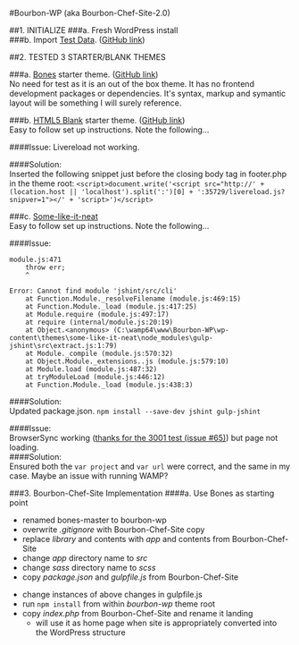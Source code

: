 #Bourbon-WP (aka Bourbon-Chef-Site-2.0)

##1. INITIALIZE
###a. Fresh WordPress install  
###b. Import [Test Data](http://wptest.io/). ([GitHub link](https://github.com/poststatus))  

##2. TESTED 3 STARTER/BLANK THEMES  

###a. [Bones](http://themble.com/bones/) starter theme. ([GitHub link](https://github.com/eddiemachado/bones))  
No need for test as it is an out of the box theme.  It has no frontend development packages or dependencies.  It's syntax, markup and symantic layout will be something I will surely reference.

###b. [HTML5 Blank](http://html5blank.com/) starter theme. ([GitHub link](https://github.com/toddmotto/html5blank))  
Easy to follow set up instructions. Note the following...   

####Issue:
Livereload not working.  

####Solution:  
Inserted the following snippet just before the closing body tag in footer.php in the theme root:  `<script>document.write('<script src="http://' + (location.host || 'localhost').split(':')[0] + ':35729/livereload.js?snipver=1"></' + 'script>')</script>`


###c. [Some-like-it-neat](https://github.com/digisavvy/some-like-it-neat)  
Easy to follow set up instructions. Note the following...  

####Issue:  
```console
module.js:471
    throw err;
    ^

Error: Cannot find module 'jshint/src/cli'
    at Function.Module._resolveFilename (module.js:469:15)
    at Function.Module._load (module.js:417:25)
    at Module.require (module.js:497:17)
    at require (internal/module.js:20:19)
    at Object.<anonymous> (C:\wamp64\www\Bourbon-WP\wp-content\themes\some-like-it-neat\node_modules\gulp-jshint\src\extract.js:1:79)
    at Module._compile (module.js:570:32)
    at Object.Module._extensions..js (module.js:579:10)
    at Module.load (module.js:487:32)
    at tryModuleLoad (module.js:446:12)
    at Function.Module._load (module.js:438:3)
```
####Solution:  
Updated package.json. `npm install --save-dev jshint gulp-jshint`

####Issue:  
BrowserSync working ([thanks for the 3001 test (issue #65)](https://github.com/digisavvy/some-like-it-neat/issues/65)) but page not loading.  
####Solution:  
Ensured both the `var project` and `var url` were correct, and the same in my case.  Maybe an issue with running WAMP?  

###3. Bourbon-Chef-Site Implementation
####a. Use Bones as starting point  
+ renamed bones-master to bourbon-wp
+ overwrite _.gitignore_ with Bourbon-Chef-Site copy
+ replace _library_ and contents with _app_ and contents from Bourbon-Chef-Site
+ change _app_ directory name to _src_  
+ change _sass_ directory name to _scss_
+ copy _package.json_ and _gulpfile.js_ from Bourbon-Chef-Site
- change instances of above changes in gulpfile.js  
- run `npm install` from within _bourbon-wp_ theme root
- copy _index.php_ from Bourbon-Chef-Site and rename it landing  
  - will use it as home page when site is appropriately converted into the WordPress structure
